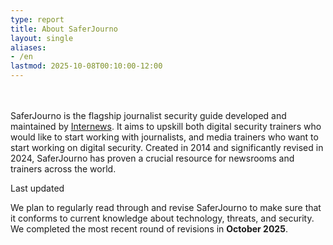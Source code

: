 ```yaml
---
type: report
title: About SaferJourno
layout: single
aliases:
- /en
lastmod: 2025-10-08T00:10:00-12:00
---
```



<br><br>
SaferJourno is the flagship journalist security guide developed and maintained by [Internews](https://internews.org/). It aims to upskill both digital security trainers who would like to start working with journalists, and media trainers who want to start working on digital security. Created in 2014 and significantly revised in 2024, SaferJourno has proven a crucial resource for newsrooms and trainers across the world.

<p class = "lastupdated">Last updated</p>

We plan to regularly read through and revise SaferJourno to make sure that it conforms to current knowledge about technology, threats, and security. We completed the most recent round of revisions in **October 2025**.
